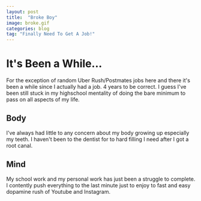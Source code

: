 ```yaml
---
layout: post
title:  "Broke Boy"
image: broke.gif
categories: blog
tag: "Finally Need To Get A Job!"
---
```


# It's Been a While...
For the exception of random Uber Rush/Postmates jobs here and there it's been a
while since I actually had a job. 4 years to be correct. I guess I've been still
stuck in my highschool mentality of doing the bare minimum to pass on all aspects
of my life.

## Body
I've always had little to any concern about my body growing up especially my teeth. I haven't been to the dentist for to hard filling I need after I got
a root canal.

## Mind
My school work and my personal work has just been a struggle to complete. I
contently push everything to the last minute just to enjoy to fast and easy dopamine
rush of Youtube and Instagram.
